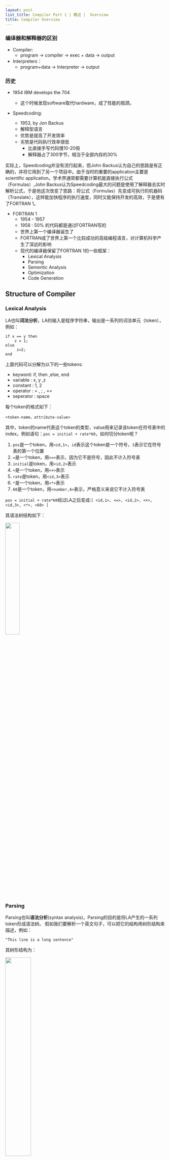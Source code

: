 ```yaml
---
layout: post
list_title: Compiler Part 1 | 概述 |  Overview
title: Compiler Overview
---
```


### 编译器和解释器的区别

- Compiler: 
	- program -> compiler -> exec + data -> output
- Interpreters：
	- program+data -> Interpreter -> output

### 历史

- 1954 IBM develops the 704
	- 这个时候发现software取代hardware，成了性能的瓶颈。

- Speedcoding:
	- 1953, by Jon Backus
	- 解释型语言
	- 优势是提高了开发效率
	- 劣势是代码执行效率很低
		- 比直接手写代码慢10-20倍
		- 解释器占了300字节，相当于全部内存的30%
		
实际上，Speedcoding并没有流行起来，但John Backus认为自己的思路是有正确的，并将它用到了另一个项目中。由于当时的重要的application主要是scientific application。学术界通常都需要计算机能直接执行公式（Formulas）,John Backus认为Speedcoding最大的问题是使用了解释器去实时解析公式，于是他这次改变了思路：将公式（Formulas）先变成可执行的机器码（Translate），这样能加快程序的执行速度，同时又能保持开发的高效，于是便有了FORTRAN 1。

- FORTRAN 1
	- 1954 - 1957
	- 1958 : 50% 的代码都是通过FORTRAN写的	
	- 世界上第一个编译器诞生了
	- FORTRAN成了世界上第一个比较成功的高级编程语言，对计算机科学产生了深远的影响
	- 现代的编译器保留了FORTRAN 1的一些框架：
		 - Lexical Analysis
		 - Parsing
		 - Sementic Analysis
		 - Optimization
		 - Code Generation

##  Structure of Compiler

### Lexical Analysis

LA也叫<strong>词法分析</strong>，LA的输入是程序字符串，输出是一系列的词法单元（token），例如：

```
if x == y then 
	z = 1;
else
	 z=2;
end
```

上面代码可以分解为以下的一些tokens:

- keyword: if, then ,else, end
- variable : x, y ,z
- constant : 1, 2
- operator : = , ; , ==
- seperator : space

每个token的格式如下：

```
<token-name，attribute-value>
```

其中，token的name代表这个token的类型，value用来记录该token在符号表中的index。例如语句：`pos = initial + rate*60`，如何切分token呢？

1. `pos`是一个token，用`<id,1>`，`id`表示这个token是一个符号，`1`表示它在符号表的第一个位置
2. `=`是一个token，用`<=>`表示，因为它不是符号，因此不计入符号表
3. `initial`是token，用`<id,2>`表示
4. `+`是一个token，用`<+>`表示
5. `rate`是token，用`<id,3>`表示
6. `*`是一个token，用`<*>`表示
7. `60`是一个token，用`<number,4>`表示，严格意义来说它不计入符号表

`pos = initial + rate*60`经过LA之后变成:`[ <id,1>, <=>, <id,2>, <+>, <id,3>, <*>, <60> ]`

其语法树结构如下：

<img src="/assets/images/2015/04/0-2.png" width="30%"/>

### Parsing

Parsing也叫**语法分析**(syntax analysis)，Parsing的目的是将LA产生的一系列token形成语法树。
假如我们要解析一个英文句子，可以把它的结构用树形结构来描述，例如：

`"This line is a long sentence"`

其树形结构为：

<img src="/assets/images/2015/04/0-1.png" width="40%"/>

我们分析代码语句成分也是类似的，例如下面语句：

```
if x==y then 
	z = 1;
else 
	z = 2;
```
类似的树形结构为:

<img src="/assets/images/2015/04/0-3.png" width="40%"/>

### Semantic Analysis:理解语义

一旦树形结构确定，接下来就是最难的语义分析，编译器在这方面很难保持它的理解和programmer的理解是一致的，以英语为例：

"Jack said Jerry left his assignment at home." 

编译器很难理解his指的是jack还是jerrry。再来看一种极端情况: 

"Jack said Jack left his assignment at home?"

编译器不理解，到底有几个人，两个Jack是不是同一个人，his只谁？

这种问题对于编译器来说，是**variable binding**，编译器在处理这类变量名称模糊的情况，是由严格语法规定的：

```
{
	int jack = 3;
	{
		int jack = 4;
		cout<<jack; 
	}
}

```
上面的例子中两个jack都是相同的类型，因此编译器需要通过scope来判断输出哪一个jack。除了通过variable binding之外，还可以使用类型判断语义。比如:

"Jack left her homework at home."

Jack的类型为male，her显然类型为female。由此，编译器便可以知道句子中Jack和her不是同一个人，对应到程序中，便是有两个不同类型的变量。


### Optimization

优化通常是用来减少代码体积，例如："But a little bit like editing" 可被优化成："But akin to editing"，节省了代码容量，代码能运行的更快，消耗内存较少，编译器的优化是有针对性的，比如： 

```
x = y*0 
```
在满足一定条件时才会会被优化成:

```
x = 0
```
仅仅当，x，y是整数的时候，编译器才会这么优化。当x或y为浮点型时，x,y为NAN类型，而

```
NAN * 0 = NAN
```

### Code Generation：生成代码

- 生成汇编代码
- 转换成平台相关语言

### 小结

- 基本上所有的compiler都会遵从上面几个步骤
- 但是从FORTRAN开始，上面5部分的比重却在发生变化：
	- 对于比较老的编译器来说，L,P所占的比重会很高，S,O会很低
	- 对于现代编译器来说，由于有了工具，L,P所在比重明显下降，而O所占的比重却大幅度上升

## Economy of Programming Language


- 为什么有很多种编程语言？
	- 科学计算，需要大量计算，需要对float point numbers支持，需要对array支持的很好和并行计算。并不是每种语言都能很好的支持上面的需求，FORTRAN在这方面做的很好。
	- 商用：需要持久化存储，report generation，数据分析。SQL在这方面做的很好
 	- 系统编程：low level control of resource，real time constrains。C/C++
 	- 需求很多，很难设计一种语言满足所有场景。

- 为什么还有新的编程语言不断涌现？
	- 传统语言改变的很慢，学习新语言很容易。如果新语言能更快的解决问题，那么它就有存在的价值


## Cool OVerview

### overview:

- Cool是用来学习编译器的语言:(Classroom Object Oriented Language)。
- Compiler很容易被实现
- 特性：抽象，静态类型，继承，内存管理等。
- 目标 : 生成MIPS汇编代码

### demo

- 使用emacs: 
	- `%emacs 1.cl`

- 编译cool：
	- `%coolc 1.cl`
	- 生成 `1.s`的汇编代码
	
- 运行cool:
	- `%spim 1.s`



## Resource

- [Stanford Compiler Course]()
- [Udacity Compiler Course]()
- [Compiler]()
